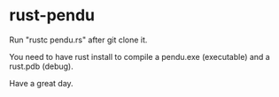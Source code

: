 # rust-pendu

Run "rustc pendu.rs" after git clone it.

You need to have rust install to compile a pendu.exe (executable) and a rust.pdb (debug).

Have a great day.
